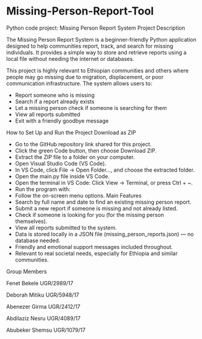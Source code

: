 # Missing-Person-Report-Tool
Python code project: Missing Person Report System
 Project Description
 
The Missing Person Report System is a beginner-friendly Python application designed to help communities report, track, and search for missing individuals. It provides a simple way to store and retrieve reports using a local file without needing the internet or databases.

This project is highly relevant to Ethiopian communities and others where people may go missing due to migration, displacement, or poor communication infrastructure. The system allows users to:

* Report someone who is missing
* Search if a report already exists
* Let a missing person check if someone is searching for them
* View all reports submitted
* Exit with a friendly goodbye message

How to Set Up and Run the Project
 Download as ZIP
 
* Go to the GitHub repository link shared for this project.
* Click the green Code button, then choose Download ZIP.
* Extract the ZIP file to a folder on your computer.
* Open Visual Studio Code (VS Code).
* In VS Code, click File → Open Folder..., and choose the extracted folder.
* Open the main.py file inside VS Code.
* Open the terminal in VS Code: Click View → Terminal, or press Ctrl + ~.
* Run the program with:
* Follow the on-screen menu options.
Main Features
* Search by full name and date to find an existing missing person report.
* Submit a new report if someone is missing and not already listed.
* Check if someone is looking for you (for the missing person themselves).
* View all reports submitted to the system.
* Data is stored locally in a JSON file (missing_person_reports.json) — no database needed.
* Friendly and emotional support messages included throughout.
* Relevant to real societal needs, especially for Ethiopia and similar communities.

Group Members

Fenet Bekele UGR/2989/17

Deborah Mitiku UGR/5948/17

Abenezer Girma UGR/2412/17

Abdilaziz Nesru UGR/4089/17

Abubeker Shemsu UGR/1079/17

